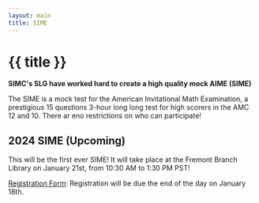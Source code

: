 ```yaml
---
layout: main
title: SIME
---
```


# {{ title }}

**SIMC's SLG have worked hard to create a high quality mock AIME (SIME)**

The SIME is a mock test for the American Invitational Math Examination, a prestigious 15 questions 3-hour long long test for high scorers in the AMC 12 and 10. There ar eno restrictions on who can participate!

## 2024 SIME (Upcoming)
This will be the first ever SIME! It will take place at the Fremont Branch Library on January 21st, from 10:30 AM to 1:30 PM PST!

[Registration Form](https://docs.google.com/forms/d/e/1FAIpQLSfAEUqa8R4PYkHUZRwSzXf5mxAqHbe8OmsUcp5KGa5dEQOD8g/viewform): Registration will be due the end of the day on January 18th.
